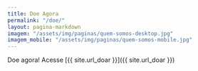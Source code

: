 ```yaml
---
title: Doe Agora
permalink: "/doe/"
layout: pagina-markdown
imagem: "/assets/img/paginas/quem-somos-desktop.jpg"
imagem_mobile: "/assets/img/paginas/quem-somos-mobile.jpg"
---
```


Doe agora! Acesse [{{ site.url_doar }}]({{ site.url_doar }})
